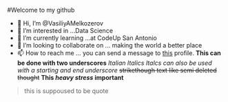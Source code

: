 #Welcome to my github
- 👋 Hi, I’m @VasiliyAMelkozerov
- 👀 I’m interested in ...Data Science
- 🌱 I’m currently learning ...at CodeUp San Antonio
- 💞️ I’m looking to collaborate on ... making the world a better place
- 📫 How to reach me ... you can send a message to <a href="https://www.linkedin.com/in/vasiliy-melkozerov/">this</a> profile.
__This can be done with two underscores__
*Italian Italics*
_Italcs can also be used with a starting and  end underscore_
~~strikethough text like semi deleted thought~~
**This _heavy stress_ important**
>this is suppoused to be quote
<!---
VasiliyAMelkozerov/VasiliyAMelkozerov is a ✨ special ✨ repository because its `README.md` (this file) appears on your GitHub profile.
You can click the Preview link to take a look at your changes.
--->
